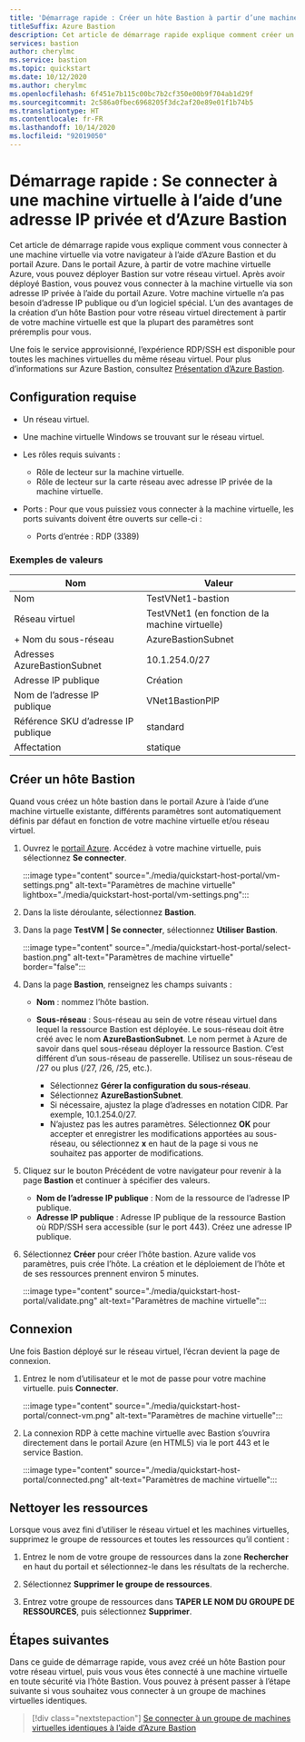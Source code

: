 ```yaml
---
title: 'Démarrage rapide : Créer un hôte Bastion à partir d’une machine virtuelle et se connecter via une adresse IP privée'
titleSuffix: Azure Bastion
description: Cet article de démarrage rapide explique comment créer un hôte Azure Bastion à partir d’une machine virtuelle, et se connecter de manière sécurisée à l’aide d’une adresse IP privée.
services: bastion
author: cherylmc
ms.service: bastion
ms.topic: quickstart
ms.date: 10/12/2020
ms.author: cherylmc
ms.openlocfilehash: 6f451e7b115c00bc7b2cf350e00b9f704ab1d29f
ms.sourcegitcommit: 2c586a0fbec6968205f3dc2af20e89e01f1b74b5
ms.translationtype: HT
ms.contentlocale: fr-FR
ms.lasthandoff: 10/14/2020
ms.locfileid: "92019050"
---
```

# <a name="quickstart-connect-to-a-virtual-machine-using-a-private-ip-address-and-azure-bastion"></a>Démarrage rapide : Se connecter à une machine virtuelle à l’aide d’une adresse IP privée et d’Azure Bastion

Cet article de démarrage rapide vous explique comment vous connecter à une machine virtuelle via votre navigateur à l’aide d’Azure Bastion et du portail Azure. Dans le portail Azure, à partir de votre machine virtuelle Azure, vous pouvez déployer Bastion sur votre réseau virtuel. Après avoir déployé Bastion, vous pouvez vous connecter à la machine virtuelle via son adresse IP privée à l’aide du portail Azure. Votre machine virtuelle n’a pas besoin d’adresse IP publique ou d’un logiciel spécial. L’un des avantages de la création d’un hôte Bastion pour votre réseau virtuel directement à partir de votre machine virtuelle est que la plupart des paramètres sont préremplis pour vous.

Une fois le service approvisionné, l’expérience RDP/SSH est disponible pour toutes les machines virtuelles du même réseau virtuel. Pour plus d’informations sur Azure Bastion, consultez [Présentation d’Azure Bastion](bastion-overview.md).

## <a name="prerequisites"></a><a name="prereq"></a>Configuration requise

* Un réseau virtuel.
* Une machine virtuelle Windows se trouvant sur le réseau virtuel.
* Les rôles requis suivants :
  * Rôle de lecteur sur la machine virtuelle.
  * Rôle de lecteur sur la carte réseau avec adresse IP privée de la machine virtuelle.

* Ports : Pour que vous puissiez vous connecter à la machine virtuelle, les ports suivants doivent être ouverts sur celle-ci :
  * Ports d’entrée : RDP (3389)

### <a name="example-values"></a>Exemples de valeurs

|**Nom** | **Valeur** |
| --- | --- |
| Nom |  TestVNet1-bastion |
| Réseau virtuel |  TestVNet1 (en fonction de la machine virtuelle) |
| + Nom du sous-réseau | AzureBastionSubnet |
| Adresses AzureBastionSubnet |  10.1.254.0/27 |
| Adresse IP publique |  Création |
| Nom de l’adresse IP publique | VNet1BastionPIP  |
| Référence SKU d’adresse IP publique |  standard  |
| Affectation  | statique |

## <a name="create-a-bastion-host"></a><a name="createvmset"></a>Créer un hôte Bastion

Quand vous créez un hôte bastion dans le portail Azure à l’aide d’une machine virtuelle existante, différents paramètres sont automatiquement définis par défaut en fonction de votre machine virtuelle et/ou réseau virtuel.

1. Ouvrez le [portail Azure](https://portal.azure.com). Accédez à votre machine virtuelle, puis sélectionnez **Se connecter**.

   :::image type="content" source="./media/quickstart-host-portal/vm-settings.png" alt-text="Paramètres de machine virtuelle" lightbox="./media/quickstart-host-portal/vm-settings.png":::
1. Dans la liste déroulante, sélectionnez **Bastion**.
1. Dans la page **TestVM | Se connecter**, sélectionnez **Utiliser Bastion**.

   :::image type="content" source="./media/quickstart-host-portal/select-bastion.png" alt-text="Paramètres de machine virtuelle" border="false":::

1. Dans la page **Bastion**, renseignez les champs suivants :

   * **Nom** : nommez l’hôte bastion.
   * **Sous-réseau** : Sous-réseau au sein de votre réseau virtuel dans lequel la ressource Bastion est déployée. Le sous-réseau doit être créé avec le nom **AzureBastionSubnet**. Le nom permet à Azure de savoir dans quel sous-réseau déployer la ressource Bastion. C’est différent d’un sous-réseau de passerelle. Utilisez un sous-réseau de /27 ou plus (/27, /26, /25, etc.).
   
      * Sélectionnez **Gérer la configuration du sous-réseau**.
      * Sélectionnez **AzureBastionSubnet**.
      * Si nécessaire, ajustez la plage d’adresses en notation CIDR. Par exemple, 10.1.254.0/27.
      * N’ajustez pas les autres paramètres. Sélectionnez **OK** pour accepter et enregistrer les modifications apportées au sous-réseau, ou sélectionnez **x** en haut de la page si vous ne souhaitez pas apporter de modifications.
1. Cliquez sur le bouton Précédent de votre navigateur pour revenir à la page **Bastion** et continuer à spécifier des valeurs.
   * **Nom de l’adresse IP publique** : Nom de la ressource de l’adresse IP publique.
   * **Adresse IP publique** : Adresse IP publique de la ressource Bastion où RDP/SSH sera accessible (sur le port 443). Créez une adresse IP publique.
1. Sélectionnez **Créer** pour créer l’hôte bastion. Azure valide vos paramètres, puis crée l’hôte. La création et le déploiement de l’hôte et de ses ressources prennent environ 5 minutes.

   :::image type="content" source="./media/quickstart-host-portal/validate.png" alt-text="Paramètres de machine virtuelle":::

## <a name="connect"></a><a name="connect"></a>Connexion

Une fois Bastion déployé sur le réseau virtuel, l’écran devient la page de connexion.

1. Entrez le nom d’utilisateur et le mot de passe pour votre machine virtuelle. puis **Connecter**.

   :::image type="content" source="./media/quickstart-host-portal/connect-vm.png" alt-text="Paramètres de machine virtuelle":::
1. La connexion RDP à cette machine virtuelle avec Bastion s’ouvrira directement dans le portail Azure (en HTML5) via le port 443 et le service Bastion.

   :::image type="content" source="./media/quickstart-host-portal/connected.png" alt-text="Paramètres de machine virtuelle":::

## <a name="clean-up-resources"></a>Nettoyer les ressources

Lorsque vous avez fini d’utiliser le réseau virtuel et les machines virtuelles, supprimez le groupe de ressources et toutes les ressources qu’il contient :

1. Entrez le nom de votre groupe de ressources dans la zone **Rechercher** en haut du portail et sélectionnez-le dans les résultats de la recherche.

1. Sélectionnez **Supprimer le groupe de ressources**.

1. Entrez votre groupe de ressources dans **TAPER LE NOM DU GROUPE DE RESSOURCES**, puis sélectionnez **Supprimer**.

## <a name="next-steps"></a>Étapes suivantes

Dans ce guide de démarrage rapide, vous avez créé un hôte Bastion pour votre réseau virtuel, puis vous vous êtes connecté à une machine virtuelle en toute sécurité via l’hôte Bastion. Vous pouvez à présent passer à l’étape suivante si vous souhaitez vous connecter à un groupe de machines virtuelles identiques.

> [!div class="nextstepaction"]
> [Se connecter à un groupe de machines virtuelles identiques à l’aide d’Azure Bastion](bastion-connect-vm-scale-set.md)
